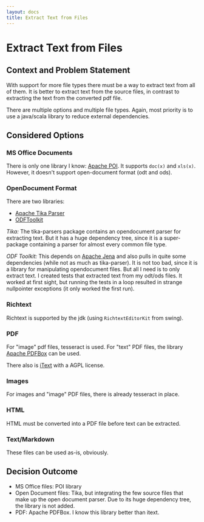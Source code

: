 ```yaml
---
layout: docs
title: Extract Text from Files
---
```


# Extract Text from Files

## Context and Problem Statement

With support for more file types there must be a way to extract text
from all of them. It is better to extract text from the source files,
in contrast to extracting the text from the converted pdf file.

There are multiple options and multiple file types. Again, most
priority is to use a java/scala library to reduce external
dependencies.

## Considered Options

### MS Office Documents

There is only one library I know: [Apache
POI](https://poi.apache.org/). It supports `doc(x)` and `xls(x)`.
However, it doesn't support open-document format (odt and ods).

### OpenDocument Format

There are two libraries:

- [Apache Tika Parser](https://tika.apache.org/)
- [ODFToolkit](https://github.com/tdf/odftoolkit)

*Tika:* The tika-parsers package contains an opendocument parser for
extracting text. But it has a huge dependency tree, since it is a
super-package containing a parser for almost every common file type.

*ODF Toolkit:* This depends on [Apache Jena](https://jena.apache.org)
and also pulls in quite some dependencies (while not as much as
tika-parser). It is not too bad, since it is a library for
manipulating opendocument files. But all I need is to only extract
text. I created tests that extracted text from my odt/ods files. It
worked at first sight, but running the tests in a loop resulted in
strange nullpointer exceptions (it only worked the first run).

### Richtext

Richtext is supported by the jdk (using `RichtextEditorKit` from
swing).

### PDF

For "image" pdf files, tesseract is used. For "text" PDF files, the
library [Apache PDFBox](https://pdfbox.apache.org) can be used.

There also is [iText](https://github.com/itext/itext7) with a AGPL
license.

### Images

For images and "image" PDF files, there is already tesseract in place.

### HTML

HTML must be converted into a PDF file before text can be extracted.

### Text/Markdown

These files can be used as-is, obviously.


## Decision Outcome

- MS Office files: POI library
- Open Document files: Tika, but integrating the few source files that
  make up the open document parser. Due to its huge dependency tree,
  the library is not added.
- PDF: Apache PDFBox. I know this library better than itext.
